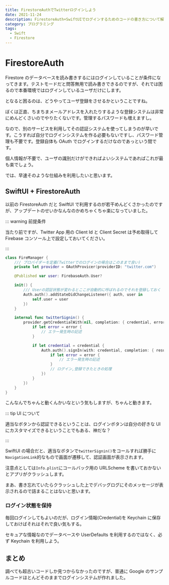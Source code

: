```yaml
---
title: FirestoreAuthでTwitterログインしよう
date: 2021-11-24
description: FirestoreAuth+SwiftUIでログインするためのコードの書き方について解説
category: プログラミング
tags:
  - Swift
  - Firestore
---
```


# FirestoreAuth

Firestore のデータベースを読み書きするにはログインしていることが条件になってきます。テストモードだと問答無用で読み書きできるのですが、それでは困るので本番環境ではログインしているユーザだけにします。

となると困るのは、どうやってユーザ登録をさせるかということですね。

ぼくは正直、ちまちまメールアドレスを入れたりするような登録システムは非常にめんどくさいのでやりたくないです。管理するパスワードも増えますし。

なので、別のサービスを利用してその認証システムを使ってしまうのが早いです。こうすれば自分でログインシステムを作る必要もないですし、パスワード管理も不要です。登録自体も OAuth でログインするだけなのであっという間です。

個人情報が不要で、ユーザの識別だけができればよいシステムであればこれが最も楽でしょう。

では、早速そのような仕組みを利用したいと思います。

## SwiftUI + FirestoreAuth

以前の FirestoreAuth だと SwiftUI で利用するのが若干めんどくさかったのですが、アップデートのせいかなんなのかめちゃくちゃ楽になっていました。

::: warning 前提条件

当たり前ですが、Twitter App 用の Client Id と Client Secret は予め取得して Firebase コンソール上で設定しておいてください。

:::

```swift
class FireManager {
    /// プロバイダーを定義(Twitterでのログインの場合はこのままで良い)
    private let provider = OAuthProvicer(providerID: "twitter.com")

    @Published var user: FirebaseAuth.User?

    init() {
        /// Userの認証状態が変わるとここが自動的に呼ばれるのでそれを登録しておく
        Auth.auth().addStateDidChangeListener({ auth, user in
            self.user = user
        })
    }

    internal func twitterSignin() {
        provider.getCredentialWith(nil, completion: { credential, error in
            if let error = error {
                // エラー発生時の記述
            }

            if let credential = credential {
                Auth.auth().signIn(with: credential, completion: { result, error in
                    if let error = error {
                        // エラー発生時の記述
                    }
                    // ログイン,登録できたときの処理
                })
            }
        })
    }
}
```

こんなんでちゃんと動くんかいなという気もしますが、ちゃんと動きます。

::: tip UI について

適当なボタンから認証できるということは、ログインボタンは自分の好きな UI にカスタマイズできるということでもある、神だな？

:::

SwiftUI の場合だと、適当なボタンで`twitterSignin()`をコールすれば勝手に`NavigationLink`的なもので画面が遷移して、認証画面が表示されます。

注意点としては`Info.plist`にコールバック用の URLScheme を書いておかないとアプリがクラッシュします。

まあ、書き忘れていたらクラッシュした上でデバッグログにそのメッセージが表示されるので詰まることはないと思います。

### ログイン状態を保持

毎回ログインしてもよいのだが、ログイン情報(Credential)を Keychain に保存しておけばそれはそれで良い気もする。

セキュアな情報なのでデータベースや UserDefaults を利用するのではなく、必ず Keychain を利用しよう。

## まとめ

調べても超古いコードしか見つからなかったのですが、普通に Google のサンプルコードほとんどそのままでログインシステムが作れました。
